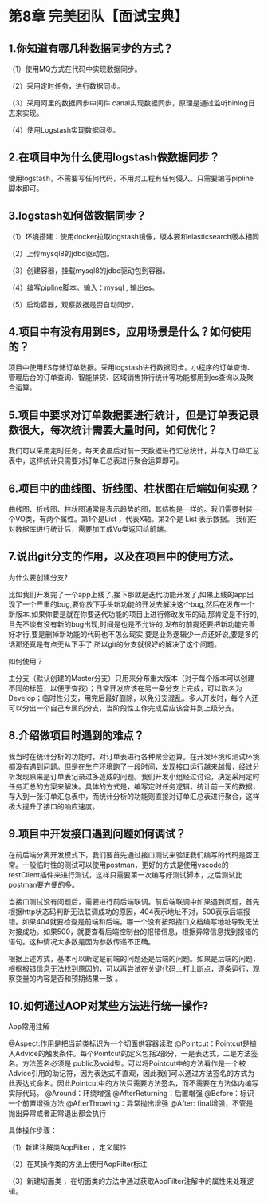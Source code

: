 # 第8章 完美团队【面试宝典】

## 1.你知道有哪几种数据同步的方式？

（1）使用MQ方式在代码中实现数据同步。

（2）采用定时任务，进行数据同步。

（3）采用阿里的数据同步中间件 canal实现数据同步，原理是通过监听binlog日志来实现。

（4）使用Logstash实现数据同步。

## 2.在项目中为什么使用logstash做数据同步？

使用logstash，不需要写任何代码，不用对工程有任何侵入。只需要编写pipline脚本即可。

## 3.logstash如何做数据同步？

（1）环境搭建：使用docker拉取logstash镜像，版本要和elasticsearch版本相同

（2）上传mysql8的jdbc驱动包。

（3）创建容器，挂载mysql8的jdbc驱动包到容器。

（4）编写pipline脚本。输入：mysql , 输出es。 

（5）启动容器，观察数据是否自动同步。

## 4.项目中有没有用到ES，应用场景是什么？如何使用的？

项目中使用ES存储订单数据。采用logstash进行数据同步。小程序的订单查询、管理后台的订单查询、智能排货、区域销售排行统计等功能都用到es查询以及聚合运算。

## 5.项目中要求对订单数据要进行统计，但是订单表记录数很大，每次统计需要大量时间，如何优化？

我们可以采用定时任务，每天凌晨后对前一天数据进行汇总统计，并存入订单汇总表中，这样统计只需要对订单汇总表进行聚合运算即可。

## 6.项目中的曲线图、折线图、柱状图在后端如何实现？

曲线图、折线图、柱状图通常是表示趋势的图，其结构是一样的。我们需要封装一个VO类，有两个属性。第1个是List<String> ，代表X轴。第2个是  List<Integer> 表示数据。  我们在对数据库进行统计后，需要加工成Vo类返回给前端。

## 7.说出git分支的作用，以及在项目中的使用方法。

为什么要创建分支?

​		比如我们开发完了一个app上线了,接下那就是迭代功能开发了,如果上线的app出现了一个严重的bug,要你放下手头新功能的开发去解决这个bug,然后在发布一个新版本,如果你要是就在你要迭代功能的项目上进行修改发布的话,那肯定是不行的,且先不谈有没有新的bug出现,时间是也是不允许的,发布的前提还要把新功能完善好才行,要是删掉新功能的代码也不怎么现实,要是业务逻辑少一点还好说,要是多的话那还真是有点无从下手了,所以git的分支就很好的解决了这个问题。

如何使用？

​		主分支（默认创建的Master分支）只用来分布重大版本（对于每个版本可以创建不同的标签，以便于查找）；日常开发应该在另一条分支上完成，可以取名为Develop；临时性分支，用完后最好删除，以免分支混乱。多人开发时，每个人还可以分出一个自己专属的分支，当阶段性工作完成后应该合并到上级分支。

## 8.介绍做项目时遇到的难点？

我当时在统计分析的功能时，对订单表进行各种聚合运算。在开发环境和测试环境都没有遇到问题。但是在生产环境跑了一段时间，发现接口运行越来越慢，经过分析发现原来是订单表记录过多造成的问题。我们开发小组经过讨论，决定采用定时任务汇总的方案来解决。具体的方式是，编写定时任务逻辑，统计前一天的数据，存入到一张订单汇总表中，而统计分析的功能则直接对订单汇总表进行聚合，这样极大提升了接口的响应速度。

## 9.项目中开发接口遇到问题如何调试？

在前后端分离开发模式下，我们要首先通过接口测试来验证我们编写的代码是否正常。一般临时性的测试可以使用postman，更好的方式是使用vscode的restClient插件来进行测试，这样只需要第一次编写好测试脚本，之后测试比postman要方便的多。

当接口测试没有问题后，需要进行前后端联调。前后端联调中如果遇到问题，首先根据http状态码判断无法联调成功的原因，404表示地址不对，500表示后端报错。如果404就要检查是前端和后端，哪一个没有按照接口文档编写地址导致无法对接成功。如果500，就要查看后端控制台的报错信息，根据异常信息找到报错的语句。这种情况大多数是因为参数传递不正确。

根据上述方式，基本可以断定是前端的问题还是后端的问题。如果是后端的问题，根据报错信息无法找到原因的，可以再尝试在关键代码上打上断点，逐条运行，观察变量的内容是否和预期结果一致 。



## 10.如何通过AOP对某些方法进行统一操作?

Aop常用注解

@Aspect:作用是把当前类标识为一个切面供容器读取
@Pointcut：Pointcut是植入Advice的触发条件。每个Pointcut的定义包括2部分，一是表达式，二是方法签名。方法签名必须是 public及void型。可以将Pointcut中的方法看作是一个被Advice引用的助记符，因为表达式不直观，因此我们可以通过方法签名的方式为 此表达式命名。因此Pointcut中的方法只需要方法签名，而不需要在方法体内编写实际代码。
@Around：环绕增强
@AfterReturning：后置增强
@Before：标识一个前置增强方法
@AfterThrowing：异常抛出增强
@After: final增强，不管是抛出异常或者正常退出都会执行

具体操作步骤：

（1）新建注解类AopFilter  ，定义属性

（2）在某操作类的方法上使用AopFilter标注 

（3）新建切面类 ，在切面类的方法中通过获取AopFilter注解中的属性来处理逻辑。
